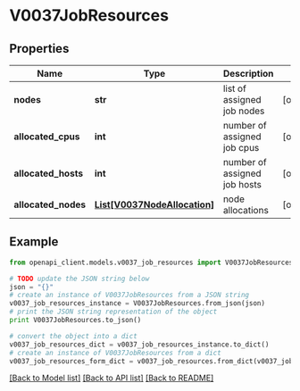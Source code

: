 # V0037JobResources


## Properties
Name | Type | Description | Notes
------------ | ------------- | ------------- | -------------
**nodes** | **str** | list of assigned job nodes | [optional] 
**allocated_cpus** | **int** | number of assigned job cpus | [optional] 
**allocated_hosts** | **int** | number of assigned job hosts | [optional] 
**allocated_nodes** | [**List[V0037NodeAllocation]**](V0037NodeAllocation.md) | node allocations | [optional] 

## Example

```python
from openapi_client.models.v0037_job_resources import V0037JobResources

# TODO update the JSON string below
json = "{}"
# create an instance of V0037JobResources from a JSON string
v0037_job_resources_instance = V0037JobResources.from_json(json)
# print the JSON string representation of the object
print V0037JobResources.to_json()

# convert the object into a dict
v0037_job_resources_dict = v0037_job_resources_instance.to_dict()
# create an instance of V0037JobResources from a dict
v0037_job_resources_form_dict = v0037_job_resources.from_dict(v0037_job_resources_dict)
```
[[Back to Model list]](../README.md#documentation-for-models) [[Back to API list]](../README.md#documentation-for-api-endpoints) [[Back to README]](../README.md)


